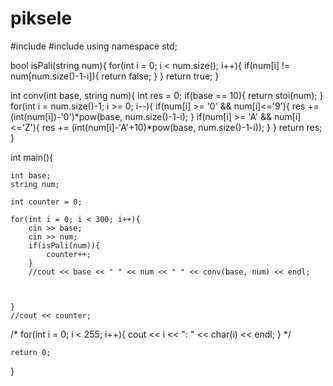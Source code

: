 # piksele
#include <iostream>
#include <cmath>
using namespace std;

bool isPali(string num){
    for(int i = 0; i < num.size(); i++){
        if(num[i] != num[num.size()-1-i]){
            return false;
        }
    }
    return true;
}

int conv(int base, string num){
    int res = 0;
    if(base == 10){
        return stoi(num);
    }
    for(int i = num.size()-1; i >= 0; i--){
        if(num[i] >= '0' && num[i]<='9'){
            res += (int(num[i])-'0')*pow(base, num.size()-1-i);
        }
        if(num[i] >= 'A' && num[i] <='Z'){
            res += (int(num[i]-'A'+10)*pow(base, num.size()-1-i));
        }
    }
    return res;
}


int main(){

    int base;
    string num;

    int counter = 0;

    for(int i = 0; i < 300; i++){
        cin >> base;
        cin >> num;
        if(isPali(num)){
            counter++;
        }
        //cout << base << " " << num << " " << conv(base, num) << endl;



    }
    //cout << counter;


/*
    for(int i = 0; i < 255; i++){
        cout << i << ": " << char(i) << endl;
    }
*/

    return 0;
}

